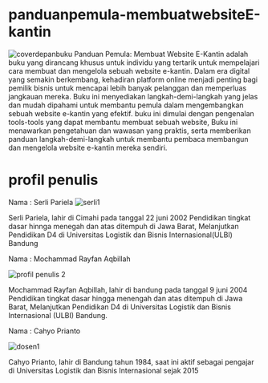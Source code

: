 # panduanpemula-membuatwebsiteE-kantin
![coverdepanbuku](https://github.com/rayfanaqbil/panduanpemula-membuatwebsiteE-kantin/assets/114634943/7eb71143-76d8-4812-8115-4df6da26c6eb)
Panduan Pemula: Membuat Website E-Kantin adalah buku yang dirancang khusus untuk individu yang tertarik untuk mempelajari cara membuat dan mengelola sebuah website e-kantin. Dalam era digital yang semakin berkembang, kehadiran platform online menjadi penting bagi pemilik bisnis untuk mencapai lebih banyak pelanggan dan memperluas jangkauan mereka. Buku ini menyediakan langkah-demi-langkah yang jelas dan mudah dipahami untuk membantu pemula dalam mengembangkan sebuah website e-kantin yang efektif. 
buku ini dimulai dengan pengenalan tools-tools yang dapat membantu membuat sebuah website,
Buku ini menawarkan pengetahuan dan wawasan yang praktis, serta memberikan panduan langkah-demi-langkah untuk membantu pembaca membangun dan mengelola website e-kantin mereka sendiri.

# profil penulis 
Nama : Serli Pariela
![serli1](https://github.com/rayfanaqbil/panduanpemula-membuatwebsiteE-kantin/assets/114634943/eb735beb-45b0-4666-9348-112f8d549aa0)

Serli Pariela, lahir di Cimahi pada tanggal 22 juni 2002 Pendidikan tingkat dasar hinnga menegah dan atas ditempuh di Jawa Barat, Melanjutkan Pendidikan D4 di Universitas Logistik dan Bisnis Internasional(ULBI) Bandung

Nama : Mochammad Rayfan Aqbillah

![profil penulis 2](https://github.com/rayfanaqbil/panduanpemula-membuatwebsiteE-kantin/assets/114634943/2241460f-319f-489c-b59c-af92a5d8fa52)

Mochammad Rayfan Aqbillah, lahir di bandung pada tanggal 9 juni 2004 Pendidikan tingkat dasar hingga menengah dan atas ditempuh di Jawa Barat, Melanjutkan Pendidikan D4 di Universitas Logistik dan Bisnis Internasional (ULBI) Bandung.

Nama : Cahyo Prianto 

![dosen1](https://github.com/rayfanaqbil/panduanpemula-membuatwebsiteE-kantin/assets/114634943/9e372c1f-2b02-4364-a3f7-97fe1f373cfe)

Cahyo Prianto, lahir di Bandung tahun 1984, saat ini aktif sebagai pengajar di Universitas Logistik dan Bisnis Internasional sejak 2015

